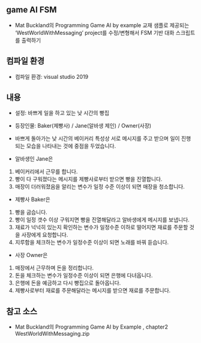 ## game AI FSM
- Mat Buckland의 Programming Game AI by example 교재 샘플로 제공되는 ‘WestWorldWithMessaging’ project를 수정/변형해서 FSM 기반 대화 스크립트를 출력하기

## 컴파일 환경
- 컴파일 환경: visual studio 2019

## 내용
- 설정: 바쁘게 일을 하고 있는 낮 시간의 빵집
- 등장인물: Baker(제빵사) / Jane(알바생 제인) / Owner(사장)
- 바쁘게 돌아가는 낮 시간의 베이커리 특성상 서로 메시지를 주고 받으며 일이 진행되는 모습을 나타내는 것에 중점을 두었습니다.



- 알바생인 Jane은
1) 베이커리에서 근무를 합니다.
2) 빵이 다 구워졌다는 메시지를 제빵사로부터 받으면 빵을 진열합니다.
3) 매장이 더러워졌음을 알리는 변수가 일정 수준 이상이 되면 매장을 청소합니다.

- 제빵사 Baker은
1) 빵을 굽습니다. 
2) 빵이 일정 갯수 이상 구워지면 빵을 진열해달라고 알바생에게 메시지를 보냅니다.
3) 재료가 넉넉히 있는지 확인하는 변수가 일정수준 이하로 떨어지면 재료를 주문할 것을 사장에게 요청합니다.
4) 지루함을 체크하는 변수가 일정수준 이상이 되면 노래를 바꿔 듣습니다.

- 사장 Owner은
1) 매장에서 근무하며 돈을 정리합니다.
2) 돈을 체크하는 변수가 일정수준 이상이 되면 은행에 다녀옵니다.
3) 은행에 돈을 예금하고 다시 빵집으로 돌아옵니다.
4) 제빵사로부터 재료를 주문해달라는 메시지를 받으면 재료를 주문합니다.


## 참고 소스 
- Mat Buckland의 Programming Game AI by Example , chapter2 WestWorldWithMessaging.zip
